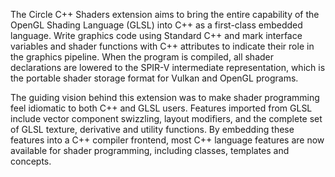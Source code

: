 The Circle C++ Shaders extension aims to bring the entire capability of the OpenGL Shading Language (GLSL) into C++ as a first-class embedded language. Write graphics code using Standard C++ and mark interface variables and shader functions with C++ attributes to indicate their role in the graphics pipeline. When the program is compiled, all shader declarations are lowered to the SPIR-V intermediate representation, which is the portable shader storage format for Vulkan and OpenGL programs. 

The guiding vision behind this extension was to make shader programming feel idiomatic to both C++ and GLSL users. Features imported from GLSL include vector component swizzling, layout modifiers, and the complete set of GLSL texture, derivative and utility functions. By embedding these features into a C++ compiler frontend, most C++ language features are now available for shader programming, including classes, templates and concepts.
